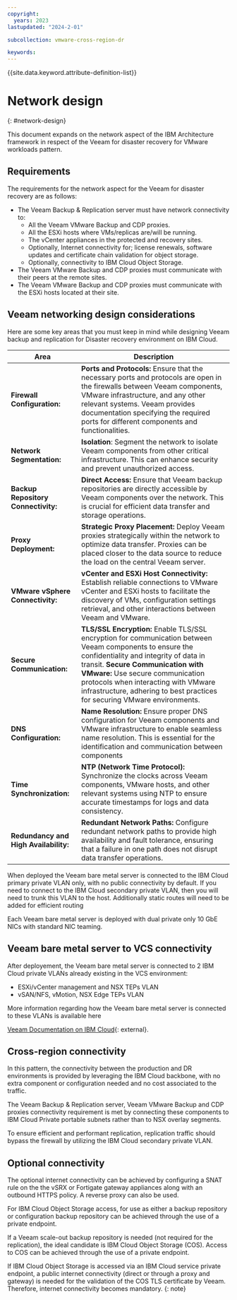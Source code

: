 ```yaml
---
copyright:
  years: 2023
lastupdated: "2024-2-01"

subcollection: vmware-cross-region-dr

keywords:
---
```

{{site.data.keyword.attribute-definition-list}}

# Network design

{: \#network-design}

This document expands on the network aspect of the IBM Architecture framework in respect of the Veeam for disaster recovery for VMware workloads pattern.

## Requirements

The requirements for the network aspect for the Veeam for disaster recovery are as follows:

- The Veeam Backup & Replication server must have network connectivity to:
  - All the Veeam VMware Backup and CDP proxies.
  - All the ESXi hosts where VMs/replicas are/will be running.
  - The vCenter appliances in the protected and recovery sites.
  - Optionally, Internet connectivity for; license renewals, software updates and certificate chain validation for object storage.
  - Optionally, connectivity to IBM Cloud Object Storage.
- The Veeam VMware Backup and CDP proxies must communicate with their peers at the remote sites.
- The Veeam VMware Backup and CDP proxies must communicate with the ESXi hosts located at their site.

## Veeam networking design considerations

Here are some key areas that you must keep in mind while designing Veeam backup and replication for Disaster recovery environment on IBM Cloud.

| **Area**                              | **Description**                                                                                                                                                                                                                                                                                                                                       |
| ------------------------------------------- | ----------------------------------------------------------------------------------------------------------------------------------------------------------------------------------------------------------------------------------------------------------------------------------------------------------------------------------------------------------- |
| **Firewall Configuration:**           | **Ports and Protocols:** Ensure that the necessary ports and protocols are open in the firewalls between Veeam components, VMware infrastructure, and any other relevant systems. Veeam provides documentation specifying the required ports for different components and functionalities.                                                            |
| **Network Segmentation:**             | **Isolation**: Segment the network to isolate Veeam components from other critical infrastructure. This can enhance security and prevent unauthorized access.                                                                                                                                                                                         |
| **Backup Repository Connectivity:**   | **Direct Access:** Ensure that Veeam backup repositories are directly accessible by Veeam components over the network. This is crucial for efficient data transfer and storage operations.                                                                                                                                                            |
| **Proxy Deployment:**                 | **Strategic Proxy Placement:** Deploy Veeam proxies strategically within the network to optimize data transfer. Proxies can be placed closer to the data source to reduce the load on the central Veeam server.                                                                                                                                       |
| **VMware vSphere Connectivity:**      | **vCenter and ESXi Host Connectivity:** Establish reliable connections to VMware vCenter and ESXi hosts to facilitate the discovery of VMs, configuration settings retrieval, and other interactions between Veeam and VMware.                                                                                                                        |
| **Secure Communication:**             | **TLS/SSL Encryption:** Enable TLS/SSL encryption for communication between Veeam components to ensure the confidentiality and integrity of data in transit. **Secure Communication with VMware:** Use secure communication protocols when interacting with VMware infrastructure, adhering to best practices for securing VMware environments. |
| **DNS Configuration:**                | **Name Resolution:** Ensure proper DNS configuration for Veeam components and VMware infrastructure to enable seamless name resolution. This is essential for the identification and communication between components                                                                                                                                 |
| **Time Synchronization:**             | **NTP (Network Time Protocol):** Synchronize the clocks across Veeam components, VMware hosts, and other relevant systems using NTP to ensure accurate timestamps for logs and data consistency.                                                                                                                                                      |
| **Redundancy and High Availability:** | **Redundant Network Paths:** Configure redundant network paths to provide high availability and fault tolerance, ensuring that a failure in one path does not disrupt data transfer operations.                                                                                                                                                       |

When deployed the Veeam bare metal server is connected to the IBM Cloud primary private VLAN only, with no public connectivity by default. If you need to connect to the IBM Cloud secondary private VLAN, then you will need to trunk this VLAN to the host. Additionally static routes will need to be added for efficient routing

Each Veeam bare metal server is deployed with dual private only 10 GbE NICs with standard NIC teaming.

## Veeam bare metal server to VCS connectivity

After deployement, the Veeam bare metal server is connected to 2 IBM Cloud private VLANs already existing in the VCS environment:

- ESXi/vCenter management and NSX TEPs VLAN
- vSAN/NFS, vMotion, NSX Edge TEPs VLAN

More information regarding how the Veeam bare metal server is connected to these VLANs is available here


[Veeam Documentation on IBM Cloud](https://cloud.ibm.com/docs/vmwaresolutions?topic=vmwaresolutions-veeam-bms-archi-physical#veeam-bms-archi-physical-network){: external}.

## Cross-region connectivity

In this pattern, the connectivity between the production and DR environments is provided by leveraging the IBM Cloud backbone, with no extra component or configuration needed and no cost associated to the traffic.

The Veeam Backup & Replication server, Veeam VMware Backup and CDP proxies connectivity requirement is met by connecting these components to IBM Cloud Private portable subnets rather than to NSX overlay segments.

To ensure efficient and performant replication, replication traffic should bypass the firewall by utilizing the IBM Cloud secondary private VLAN.

## Optional connectivity

The optional internet connectivity can be achieved by configuring a SNAT rule on the the vSRX or Fortigate gateway appliances along with an outbound HTTPS policy. A reverse proxy can also be used.

For IBM Cloud Object Storage access, for use as either a backup repository or configuration backup repository can be achieved through the use of a private endpoint.

If a Veeam scale-out backup repository is needed (not required for the replication), the ideal candidate is IBM Cloud Object Storage (COS). Access to COS can be achieved through the use of a private endpoint.

If IBM Cloud Object Storage is accessed via an IBM Cloud service private endpoint, a public internet connectivity (direct or through a proxy and gateway) is needed for the validation of the COS TLS certificate by Veeam. Therefore, internet connectivity becomes mandatory.
{: note}
